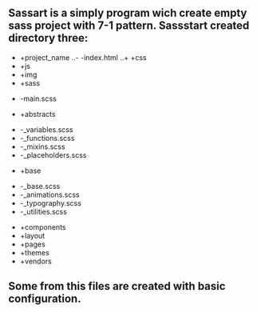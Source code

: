 ## Sassart is a simply program wich create empty sass project with 7-1 pattern. Sassstart created directory three:
+ +project_name
..- -index.html
..+ +css
 + +js
 + +img
 + +sass
  - -main.scss
  + +abstracts
   - -_variables.scss
   - -_functions.scss
   - -_mixins.scss
   - -_placeholders.scss
  + +base
   - -_base.scss
   - -_animations.scss
   - -_typography.scss
   - -_utilities.scss
  + +components
  + +layout
  + +pages
  + +themes
  + +vendors

## Some from this files are created with basic configuration.